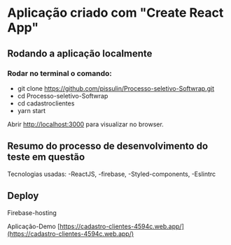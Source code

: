 # Aplicação criado com "Create React App"

## Rodando a aplicação localmente

### Rodar no terminal o comando:
  - git clone https://github.com/pissulin/Processo-seletivo-Softwrap.git
  - cd Processo-seletivo-Softwrap
  - cd cadastroclientes
  - yarn start


Abrir [http://localhost:3000](http://localhost:3000) para visualizar no browser.

## Resumo do processo de desenvolvimento do teste em questão

 Tecnologias usadas:
  -ReactJS,
  -firebase,
  -Styled-components,
  -Eslintrc
                     
## Deploy 
  Firebase-hosting
  
Aplicação-Demo [https://cadastro-clientes-4594c.web.app/](https://cadastro-clientes-4594c.web.app/) 
  
